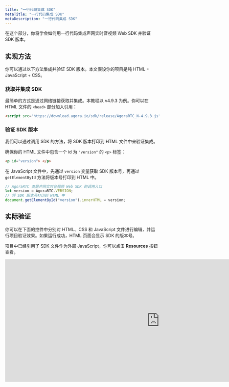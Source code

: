 ```yaml
---
title: "一行代码集成 SDK"
metaTitle: "一行代码集成 SDK"
metaDescription: "一行代码集成 SDK"
---
```


在这个部分，你将学会如何用一行代码集成声网实时音视频 Web SDK 并验证 SDK 版本。

## 实现方法

你可以通过以下方法集成并验证 SDK 版本。本文假设你的项目是纯 HTML + JavaScript + CSS。

### 获取并集成 SDK

最简单的方式是通过网络链接获取并集成。本教程以 v4.9.3 为例。你可以在 HTML 文件的 `<head>` 部分加入引用：

```html
<script src="https://download.agora.io/sdk/release/AgoraRTC_N-4.9.3.js" type="text/javascript"></script>
```

### 验证 SDK 版本

我们可以通过调用 SDK 的方法，将 SDK 版本打印到 HTML 文件中来验证集成。

确保你的 HTML 文件中包含一个 id 为 `"version"` 的 `<p>` 标签：

```html
<p id="version"> </p>
```

在 JavaScript 文件中，先通过 `version` 变量获取 SDK 版本号，再通过 `getElementById` 方法将版本号打印到 HTML 中。

```javascript
// AgoraRTC 类是声网实时音视频 Web SDK 的调用入口
let version = AgoraRTC.VERSION;
// 将 SDK 版本号打印到 HTML 中
document.getElementById("version").innerHTML = version;
```

## 实际验证

你可以在下面的控件中分别对 HTML、CSS 和 JavaScript 文件进行编辑，并运行项目验证效果。如果运行成功，HTML 页面会显示 SDK 的版本号。

项目中已经引用了 SDK 文件作为外部 JavaScript，你可以点击 **Resources** 按钮查看。

<iframe height="400" style="width: 200%;" scrolling="no" title="Agora RTC Web SDK Tutorial" src="https://codepen.io/yamasite/embed/preview/dyZaqMM?default-tab=html%2Cresult&editable=true&theme-id=dark" frameborder="no" loading="lazy" allowtransparency="true" allowfullscreen="true">
  See the Pen <a href="https://codepen.io/yamasite/pen/dyZaqMM">
  Agora RTC Web SDK Tutorial</a> by Lutkin Wang (<a href="https://codepen.io/yamasite">@yamasite</a>)
  on <a href="https://codepen.io">CodePen</a>.
</iframe>